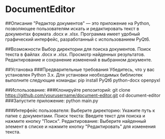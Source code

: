 # DocumentEditor
##Описание
"Редактор документов" — это приложение на Python, позволяющее пользователям искать и редактировать текст в документах формата .docx и .xlsx. Программа имеет удобный графический интерфейс, разработанный с использованием PyQt6.

##Возможности
Выбор директории для поиска документов.
Поиск текста в файлах .docx и .xlsx.
Просмотр найденных результатов.
Редактирование и сохранение изменений в выбранном документе.

##Установка
###Предварительные требования
Убедитесь, что у вас установлен Python 3.x. Для установки необходимых библиотек выполните следующие команды:
pip install PyQt6 python-docx openpyxl

##Использование:
###Клонируйте репозиторий:
git clone https://github.com/yourusername/document-editor.git
cd document-editor
###Запустите приложение:
python main.py

###Интерфейс пользователя:
Выберите директорию: Укажите путь к папке с документами.
Поиск текста: Введите текст для поиска и нажмите кнопку "Поиск".
Редактирование: Выберите найденный элемент в списке и нажмите кнопку "Редактировать" для изменения текста.
